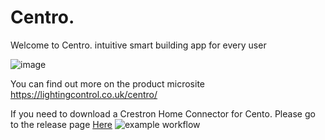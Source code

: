 # Centro.

Welcome to Centro. intuitive smart building app for every user

![image](https://github.com/LightingControl/Centro./assets/19469812/b9687b96-b80c-4647-bbcc-031c44b5c477)

You can find out more on the product microsite https://lightingcontrol.co.uk/centro/

If you need to download a Crestron Home Connector for Cento. Please go to the release page [Here](https://github.com/LightingControl/Centro./releases/tag/DemoConnector)
![example workflow](https://github.com/github/docs/actions/workflows/main.yml/badge.svg)


